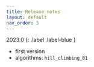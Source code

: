 ```yaml
---
title: Release notes
layout: default
nav_order: 3
---
```


<!--Don't delete ths script-->
<script src = "https://polyfill.io/v3/polyfill.min.js?features=es6"></script>
<script id = "MathJax-script" async src="https://cdn.jsdelivr.net/npm/mathjax@3/es5/tex-mml-chtml.js"></script>
<!--Don't delete ths script-->

2023.0
{: .label .label-blue }

<ul>
  <li>first version</li>
  <li>algorithms: <code>hill_climbing_01</code></li>
</ul>   
